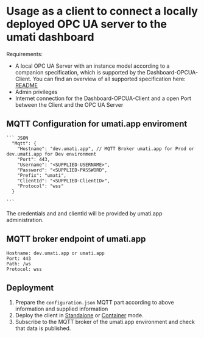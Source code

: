 # Usage as a client to connect a locally deployed OPC UA server to the umati dashboard

Requirements:

- A local OPC UA Server with an instance model according to a companion specification, which is supported by the Dashboard-OPCUA-Client. You can find an overview of all supported specification here: [README](../README.md)
- Admin privileges
- Internet connection for the Dashboard-OPCUA-Client and a open Port between the Client and the OPC UA Server

## MQTT Configuration for umati.app enviroment

    ``` JSON
      "Mqtt": {
        "Hostname": "dev.umati.app", // MQTT Broker umati.app for Prod or dev.umati.app for Dev environment
        "Port": 443,
        "Username": "<SUPPLIED-USERNAME>", 
        "Password": "<SUPPLIED-PASSWORD",
        "Prefix": "umati",
        "ClientId": "<SUPPLIED-ClientID>",
        "Protocol": "wss" 
      }

    ```

The credentials and and clientId will be provided by umati.app administration.

## MQTT broker endpoint of umati.app

    Hostname: dev.umati.app or umati.app
    Port: 443
    Path: /ws
    Protocol: wss

## Deployment

1. Prepare the `configuration.json` MQTT part according to above information and supplied information
2. Deploy the client in [Standalone](./Standalone.md) or [Container](./Configuration.md) mode.
3. Subscribe to the MQTT broker of the umati.app environment and check that data is published.
